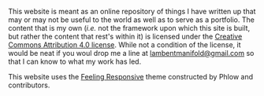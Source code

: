 This website is meant as an online repository of things I have written up that may or may not be useful to the world as well as to serve as a portfolio. The content that is my own (<em>i.e.</em> not the framework upon which this site is built, but rather the content that rest's within it) is licensed under the [Creative Commons Attribution 4.0 license][1]. While not a condition of the license, it would be neat if you woul drop me a line at lambentmanifold@gmail.com so that I can know to what my work has led.

This website uses the [Feeling Responsive][1] theme constructed by Phlow and contributors.

[1]: http://phlow.github.io/feeling-responsive/documentation/